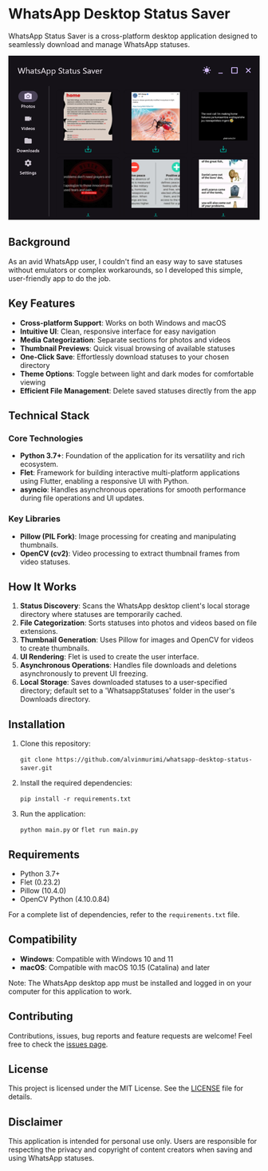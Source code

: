 # WhatsApp Desktop Status Saver

WhatsApp Status Saver is a cross-platform desktop application designed to seamlessly download and manage WhatsApp statuses.

<img src="screenshots/main.png" alt="Overview" width="550">

## Background

As an avid WhatsApp user, I couldn't find an easy way to save statuses without emulators or complex workarounds, so I developed this simple, user-friendly app to do the job.

## Key Features

- **Cross-platform Support**: Works on both Windows and macOS
- **Intuitive UI**: Clean, responsive interface for easy navigation
- **Media Categorization**: Separate sections for photos and videos
- **Thumbnail Previews**: Quick visual browsing of available statuses
- **One-Click Save**: Effortlessly download statuses to your chosen directory
- **Theme Options**: Toggle between light and dark modes for comfortable viewing
- **Efficient File Management**: Delete saved statuses directly from the app
## Technical Stack

### Core Technologies

- **Python 3.7+**: Foundation of the application for its versatility and rich ecosystem.
- **Flet**: Framework for building interactive multi-platform applications using Flutter, enabling a responsive UI with Python.
- **asyncio**: Handles asynchronous operations for smooth performance during file operations and UI updates.

### Key Libraries

- **Pillow (PIL Fork)**: Image processing for creating and manipulating thumbnails.
- **OpenCV (cv2)**: Video processing to extract thumbnail frames from video statuses.

## How It Works

1. **Status Discovery**: Scans the WhatsApp desktop client's local storage directory where statuses are temporarily cached.
2. **File Categorization**: Sorts statuses into photos and videos based on file extensions.
3. **Thumbnail Generation**: Uses Pillow for images and OpenCV for videos to create thumbnails.
4. **UI Rendering**: Flet is used to create the user interface.
5. **Asynchronous Operations**: Handles file downloads and deletions asynchronously to prevent UI freezing.
6. **Local Storage**: Saves downloaded statuses to a user-specified directory; default set to a 'WhatsappStatuses' folder in the user's Downloads directory.

## Installation

1. Clone this repository:
   
   ```git clone https://github.com/alvinmurimi/whatsapp-desktop-status-saver.git```

3. Install the required dependencies:
   
   ```pip install -r requirements.txt```

5. Run the application:
   
   ```python main.py``` or  ```flet run main.py```
## Requirements

- Python 3.7+
- Flet (0.23.2)
- Pillow (10.4.0)
- OpenCV Python (4.10.0.84)

  
For a complete list of dependencies, refer to the `requirements.txt` file.

## Compatibility

   - **Windows**: Compatible with Windows 10 and 11
   - **macOS**: Compatible with macOS 10.15 (Catalina) and later

Note: The WhatsApp desktop app must be installed and logged in on your computer for this application to work.

## Contributing
Contributions, issues, bug reports and feature requests are welcome! Feel free to check the [issues page](https://github.com/alvinmurimi/whatsapp-desktop-status-saver/issues).

## License

This project is licensed under the MIT License. See the [LICENSE](LICENSE) file for details.

## Disclaimer

This application is intended for personal use only. Users are responsible for respecting the privacy and copyright of content creators when saving and using WhatsApp statuses.
